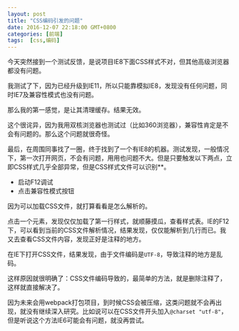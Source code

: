 ```yaml
---
layout: post
title: "CSS编码引发的问题"
date: 2016-12-07 22:18:00 GMT+0800
categories: [前端]
tags:  [css,编码]
---
```


今天突然接到一个测试反馈，是说项目IE8下面CSS样式不对，但其他高级浏览器都没有问题。

我测试了下，因为已经升级到IE11，所以只能靠模拟IE8，发现没有任何问题，同时IE7及兼容性模式也没有问题。

那么我的第一感觉，是让其清理缓存。结果无效。

<!-- more -->

这个很诧异，因为我用双核浏览器也测试过（比如360浏览器），兼容性肯定是不会有问题的。那么这个问题就很奇怪。

最后，在周围同事找了一圈，终于找到了一个有IE8的机器。测试发现，一般情况下，第一次打开网页，不会有问题，用用也问题不大。但是只要触发以下两点，立即CSS样式几乎全部异常，但是CSS样式文件可以识别**。

* 启动F12调试
* 点击兼容性模式按钮

因为可以加载CSS文件，就打算看看是怎么解析的。

点击一个元素，发现仅仅加载了第一行样式，就顺藤摸瓜，查看样式表。IE的F12下，可以看到当前的CSS文件解析情况，结果发现，仅仅能解析到几行而已。我又去查看CSS文件内容，发现正好是注释的地方。

在IE下打开CSS文件，结果发现，由于文件编码是`UTF-8`，导致注释的地方是乱码。

这样原因就很明确了：CSS文件编码导致的，最简单的方法，就是删除注释了，这样就直接解决了。

因为未来会用webpack打包项目，到时候CSS会被压缩，这类问题就不会再出现，就没有继续深入研究。比如说可以在CSS文件开头加入`@charset "utf-8"`，但是听说这个方法IE6可能会有问题，就没再尝试。